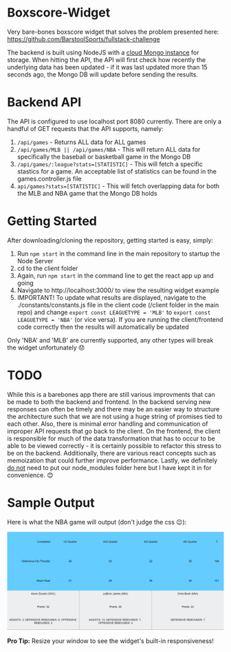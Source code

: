 # Boxscore-Widget

Very bare-bones boxscore widget that solves the problem presented here: https://github.com/BarstoolSports/fullstack-challenge

The backend is built using NodeJS with a [cloud Mongo instance](https://www.mongodb.com/cloud/atlas) for storage. When hitting the API, the API will first check how recently the underlying data has been updated - if it was last updated more than 15 seconds ago, the Mongo DB will update before sending the results.

# Backend API

The API is configured to use localhost port 8080 currently. There are only a handful of GET requests that the API supports, namely:
1. `/api/games` - Returns ALL data for ALL games
2. `/api/games/MLB || /api/games/NBA` - This will return ALL data for specifically the baseball or basketball game in the Mongo DB
3. `/api/games/:league?stats=[STATISTIC]` - This will fetch a specific stastics for a game. An acceptable list of statistics can be found in the games.controller.js file
4. `api/games?stats=[STATISTIC]` - This will fetch overlapping data for both the MLB and NBA game that the Mongo DB holds

# Getting Started

After downloading/cloning the repository, getting started is easy, simply:
1. Run `npm start` in the command line in the main repository to startup the Node Server
2. cd to the client folder
3. Again, run `npm start` in the command line to get the react app up and going
4. Navigate to http://localhost:3000/ to view the resulting widget example
5. IMPORTANT! To update what results are displayed, navigate to the ./constants/constants.js file in the client code (/client folder in the main repo) and change `export const LEAGUETYPE = 'MLB'` to `export const LEAGUETYPE = 'NBA'` (or vice versa). If you are running the client/frontend code correctly then the results will automatically be updated

Only 'NBA' and 'MLB' are currently supported, any other types will break the widget unfortunately 😞

# TODO
While this is a barebones app there are still various improvments that can be made to both the backend and frontend. In the backend serving new responses can often be timely and there may be an easier way to structure the architecture such that we are not using a huge string of promises tied to each other. Also, there is minimal error handling and communication of improper API requests that go back to the client. On the frontend, the client is responsible for much of the data transformation that has to occur to be able to be viewed correctly - it is certainly possible to refactor this stress to be on the backend. Additionally, there are various react concepts such as memoization that could further improve performance. Lastly, we definitely <u>do not</u> need to put our node_modules folder here but I have kept it in for convenience. 😊

# Sample Output
Here is what the NBA game will output (don't judge the css 😉):

![alt text](https://github.com/angelojcruzjr/Boxscore-Widget/blob/master/screenshots/App%20Screencapture.PNG?raw=true)

<b>Pro Tip:</b> Resize your window to see the widget's built-in responsiveness!
